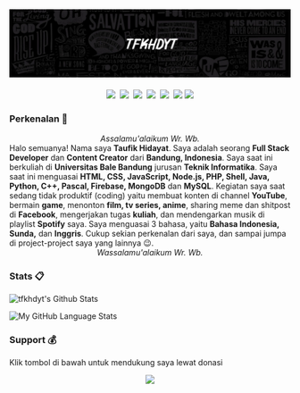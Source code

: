 ## [![tfkhdyt's header](images/145ace97964294c36724db8c9dd86010-picsaygit.jpg?raw=true)](https://tfkhdyt.web.blog)

<p align=center>
  <a href="https://facebook.com/tfkhdyt142"><img height="28" src="https://upload.wikimedia.org/wikipedia/commons/5/51/Facebook_f_logo_%282019%29.svg"></a>&nbsp;
  <a href="https://twitter.com/tfkhdyt"><img height="28" src="https://upload.wikimedia.org/wikipedia/en/6/60/Twitter_Logo_as_of_2021.svg"></a>&nbsp;
  <a href="https://instagram.com/_tfkhdyt_"><img height="28" src="https://upload.wikimedia.org/wikipedia/commons/e/e7/Instagram_logo_2016.svg"></a>&nbsp;
  <a href="https://youtube.com/tfkhdyt"><img height="28" src="https://upload.wikimedia.org/wikipedia/commons/a/a0/YouTube_social_red_circle_%282017%29.svg"></a>&nbsp;
  <a href="https://t.me/tfkhdyt"><img height="28" src="https://upload.wikimedia.org/wikipedia/commons/8/83/Telegram_2019_Logo.svg"></a>&nbsp;
  <a href="https://www.linkedin.com/mwlite/in/taufik-hidayat-6793aa200"><img height="28" src="https://upload.wikimedia.org/wikipedia/commons/8/81/LinkedIn_icon.svg"></a>
  <a href="https://pddikti.kemdikbud.go.id/data_mahasiswa/QUUyNzdEMjktNDk0Ri00RTlDLUE4NzgtNkUwRDBDRjIxOUNB"><img height="28" src="https://i.postimg.cc/YSB2c3DG/1619598282440.png"></a>
</p>

### Perkenalan 👋
<div align="center"><i>Assalamu'alaikum Wr. Wb.</i></div>Halo semuanya! Nama saya <b>Taufik Hidayat</b>. Saya adalah seorang <b>Full Stack Developer</b> dan <b>Content Creator</b> dari <b>Bandung, Indonesia</b>.
Saya saat ini berkuliah di <b>Universitas Bale Bandung</b> jurusan <b>Teknik Informatika</b>.
Saya saat ini menguasai <b>HTML, CSS, JavaScript, Node.js, PHP, Shell, Java, Python, C++, Pascal, Firebase, MongoDB</b> dan <b>MySQL</b>.
Kegiatan saya saat sedang tidak produktif (coding) yaitu membuat konten di channel <b>YouTube</b>, bermain <b>game</b>, menonton <b>film, tv series, anime</b>, sharing meme dan shitpost di <b>Facebook</b>, mengerjakan tugas <b>kuliah</b>, dan mendengarkan musik di playlist <b>Spotify</b> saya.
Saya menguasai 3 bahasa, yaitu <b>Bahasa Indonesia, Sunda,</b> dan <b>Inggris</b>.
Cukup sekian perkenalan dari saya, dan sampai jumpa di project-project saya yang lainnya 😉.<br>
<div align="center"><i>Wassalamu'alaikum Wr. Wb.</i></div>

### Stats 📋

<p align="center">

![tfkhdyt's Github Stats](https://github-readme-stats.vercel.app/api?username=tfkhdyt&show_icons=true&theme=tokyonight&include_all_commits=true)

![My GitHub Language Stats](https://github-readme-stats.vercel.app/api/top-langs/?username=tfkhdyt&langs_count=10&theme=tokyonight&layout=compact&hide=css,scss,less)


</p>

### Support 💰
Klik tombol di bawah untuk mendukung saya lewat donasi

<p align="center">
  <a href="https://donate.tfkhdyt.my.id/">
    <img src="https://i.postimg.cc/jjRDbZQx/1621036430601.png" width="125px">
  </a>
</p>
